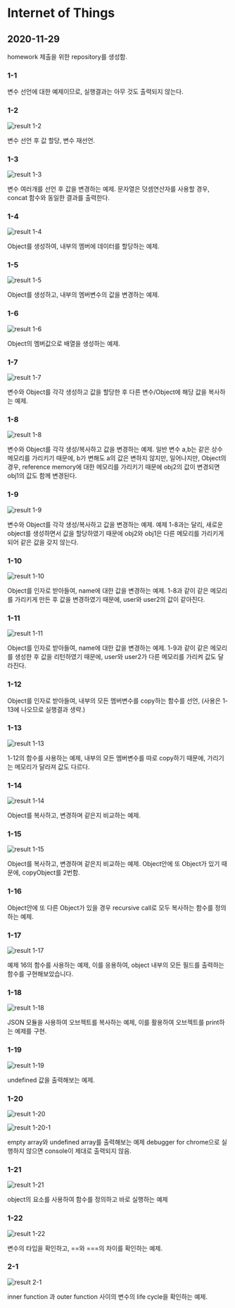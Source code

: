 # Internet of Things

## 2020-11-29
homework 제출을 위한 repository를 생성함.

### 1-1
변수 선언에 대한 예제이므로, 실행결과는 아무 것도 출력되지 않는다.

### 1-2
![result 1-2](./hw1/1/result_img/1-2.png)

변수 선언 후 값 할당, 변수 재선언.

### 1-3
![result 1-3](./hw1/1/result_img/1-3.png)

변수 여러개를 선언 후 값을 변경하는 예제. 문자열은 덧셈연산자를 사용할 경우, concat 함수와 동일한 결과를 출력한다.

### 1-4
![result 1-4](./hw1/1/result_img/1-4.png)

Object를 생성하여, 내부의 멤버에 데이터를 할당하는 예제.

### 1-5
![result 1-5](./hw1/1/result_img/1-5.png)

Object를 생성하고, 내부의 멤버변수의 값을 변경하는 예제.

### 1-6
![result 1-6](./hw1/1/result_img/1-6.png)

Object의 멤버값으로 배열을 생성하는 예제.

### 1-7
![result 1-7](./hw1/1/result_img/1-7.png)

변수와 Object를 각각 생성하고 값을 할당한 후 다른 변수/Object에 해당 값을 복사하는 예제.

### 1-8
![result 1-8](./hw1/1/result_img/1-8.png)

변수와 Object를 각각 생성/복사하고 값을 변경하는 예제.
일반 변수 a,b는 같은 상수 메모리를 가리키기 때문에, b가 변해도 a의 값은 변하지 않지만, 일어나지만, Object의 경우, reference memory에 대한 메모리를 가리키기 때문에 obj2의 값이 변경되면 obj1의 값도 함께 변경된다.

### 1-9
![result 1-9](./hw1/1/result_img/1-9.png)

변수와 Object를 각각 생성/복사하고 값을 변경하는 예제.
예제 1-8과는 달리, 새로운 object를 생성하면서 값을 할당하였기 때문에 obj2와 obj1은 다른 메모리를 가리키게 되어 같은 값을 갖지 않는다.

### 1-10
![result 1-10](./hw1/1/result_img/1-10.png)

Object를 인자로 받아들여, name에 대한 값을 변경하는 예제.
1-8과 같이 같은 메모리를 가리키게 만든 후 값을 변경하였기 때문에, user와 user2의 값이 같아진다.

### 1-11
![result 1-11](./hw1/1/result_img/1-11.png)

Object를 인자로 받아들여, name에 대한 값을 변경하는 예제.
1-9과 같이 같은 메모리를 생성한 후 값을 리턴하였기 때문에, user와 user2가 다른 메모리를 가리켜 값도 달라진다.

### 1-12
Object를 인자로 받아들여, 내부의 모든 멤버변수를 copy하는 함수를 선언, (사용은 1-13에 나오므로 실행결과 생략.)

### 1-13
![result 1-13](hw1/1/result_img/1-13.png)

1-12의 함수를 사용하는 예제,
내부의 모든 멤버변수를 따로 copy하기 때문에, 가리기는 메모리가 달라져 값도 다르다.

### 1-14
![result 1-14](hw1/1/result_img/1-14.png)

Object를 복사하고, 변경하며 같은지 비교하는 예제.

### 1-15
![result 1-15](hw1/1/result_img/1-15.png)

Object를 복사하고, 변경하며 같은지 비교하는 예제.
Object안에 또 Object가 있기 때문에, copyObject를 2번함.

### 1-16
Object안에 또 다른 Object가 있을 경우 recursive call로 모두 복사하는 함수를 정의하는 예제.

### 1-17
![result 1-17](hw1/1/result_img/1-17.png)

예제 16의 함수를 사용하는 예제, 이를 응용하여, object 내부의 모든 필드를 출력하는 함수를 구현해보았습니다.

### 1-18
![result 1-18](hw1/1/result_img/1-18.png)

JSON 모듈을 사용하여 오브젝트를 복사하는 예제, 이를 활용하여 오브젝트를 print하는 예제를 구현.

### 1-19
![result 1-19](hw1/1/result_img/1-19.png)

undefined 값을 출력해보는 예제.

### 1-20
![result 1-20](hw1/1/result_img/1-20.png)

![result 1-20-1](hw1/1/result_img/1-20(1).png)

empty array와 undefined array를 출력해보는 예제
debugger for chrome으로 실행하지 않으면 console이 제대로 출력되지 않음.

### 1-21
![result 1-21](hw1/1/result_img/1-21.png)

object의 요소를 사용하여 함수를 정의하고 바로 실행하는 예제

### 1-22
![result 1-22](hw1/1/result_img/1-22.png)

변수의 타입을 확인하고, ==와 ===의 차이를 확인하는 예제.

### 2-1
![result 2-1](hw1/2/result_img/2-1.png)

inner function 과 outer function 사이의 변수의 life cycle을 확인하는 예제.